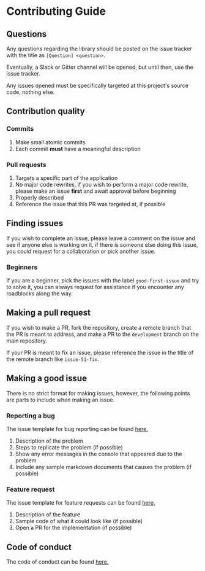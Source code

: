 # Contributing Guide
## Questions
Any questions regarding the library should be posted on the issue tracker with the title as `[Question] <question>`.

Eventually, a Slack or Gitter channel will be opened, but until then, use the issue tracker.

Any issues opened must be specifically targeted at this project's source code, nothing else.

## Contribution quality
### Commits
1. Make small atomic commits
2. Each commit **must** have a meaningful description

### Pull requests
1. Targets a specific part of the application
2. No major code rewrites, if you wish to perform a major code rewrite, please make an issue **first** and await 
    approval before beginning
3. Properly described 
4. Reference the issue that this PR was targeted at, if possible

## Finding issues
If you wish to complete an issue, please leave a comment on the issue and see if anyone else is working on it, if there 
is someone else doing this issue, you could request for a collaboration or pick another issue.

### Beginners
If you are a beginner, pick the issues with the label `good-first-issue` and try to solve it, you can always request 
for assistance if you encounter any roadblocks along the way.

## Making a pull request
If you wish to make a PR, fork the repository, create a remote branch that the PR is meant to address, and make a PR
to the `development` branch on the main repository.

If your PR is meant to fix an issue, please reference the issue in the title of the remote branch like `issue-51-fix`.

## Making a good issue
There is no strict format for making issues, however, the following points are parts to include when making an issue.

### Reporting a bug
The issue template for bug reporting can be found 
[here.](https://github.com/omnius-project/kMD2PDF/blob/master/.github/ISSUE_TEMPLATE/bug_report.md)

1. Description of the problem
2. Steps to replicate the problem (if possible)
3. Show any error messages in the console that appeared due to the problem
4. Include any sample markdown documents that causes the problem (if possible)

### Feature request
The issue template for feature requests can be found
[here.](https://github.com/omnius-project/kMD2PDF/blob/master/.github/ISSUE_TEMPLATE/feature_request.md)

1. Description of the feature
2. Sample code of what it could look like (if possible)
3. Open a PR for the implementation (if possible)

## Code of conduct
The code of conduct can be found 
[here.](https://github.com/omnius-project/kMD2PDF/blob/master/.github/CODE_OF_CONDUCT.md)